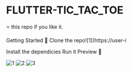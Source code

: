 # FLUTTER-TIC_TAC_TOE
⭐️ this repo if you like it.

Getting Started 🚀
Clone the repo![1](https://user-i

Install the dependicies
Run it
Preview 📸


![1](https://user-images.githubusercontent.com/98650309/180175951-5766210d-49f0-4bff-a980-5b83458ba3be.jpg)
![2](https://user-images.githubusercontent.com/98650309/180176014-e5dabe21-c15c-4829-a60c-4dd60bd0455d.jpg)
![3](https://user-images.githubusercontent.com/98650309/180176032-c0d502df-5f81-4a86-a6d4-0aa76b4c2794.jpg)
